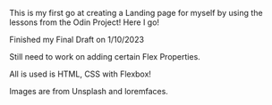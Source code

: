 This is my first go at creating a Landing page for myself by using the lessons from the Odin Project! Here I go!

Finished my Final Draft on 1/10/2023

Still need to work on adding certain Flex Properties.

All is used is HTML, CSS with Flexbox!

Images are from Unsplash and loremfaces.
